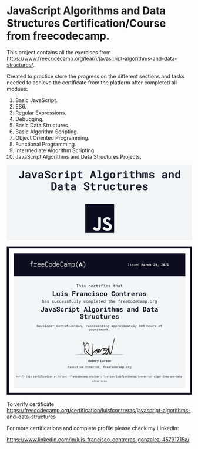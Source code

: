 # JavaScript Algorithms and Data Structures Certification/Course from freecodecamp.

This project contains all the exercises from https://www.freecodecamp.org/learn/javascript-algorithms-and-data-structures/.

Created to practice store the progress on the different sections and tasks needed to achieve the certificate from the platform after completed all modues:

1. Basic JavaScript.
2. ES6.
3. Regular Expressions.
4. Debugging.
5. Basic Data Structures.
6. Basic Algorithm Scripting.
7. Object Oriented Programming.
8. Functional Programming.
9. Intermediate Algorithm Scripting.
10. JavaScript Algorithms and Data Structures Projects.

![JS](./picture.png)

![Cert](./cert.png)

To verify certificate https://freecodecamp.org/certification/luisfcontreras/javascript-algorithms-and-data-structures

For more certifications and complete profile please check my LinkedIn:

https://www.linkedin.com/in/luis-francisco-contreras-gonzalez-45791715a/
